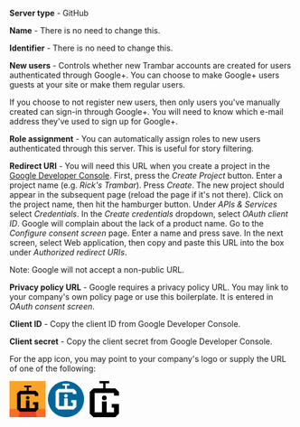 **Server type** - GitHub

**Name** - There is no need to change this.

**Identifier** - There is no need to change this.

**New users** - Controls whether new Trambar accounts are created for users
authenticated through Google+. You can choose to make Google+ users guests at
your site or make them regular users.

If you choose to not register new users, then only users you've manually created
can sign-in through Google+. You will need to know which e-mail address they've
used to sign up for Google+.

**Role assignment** - You can automatically assign roles to new users
authenticated through this server. This is useful for story filtering.

**Redirect URI** - You will need this URL when you create a project in the
[Google Developer Console](https://console.developers.google.com/cloud-resource-manager).
First, press the *Create Project* button. Enter a project name (e.g. _Rick's
Trambar_). Press *Create*. The new project should appear in the subsequent page
(reload the page if it's not there). Click on the project name, then hit the
hamburger button. Under *APIs & Services* select *Credentials*. In the
*Create credentials* dropdown, select *OAuth client ID*. Google will complain
about the lack of a product name. Go to the *Configure consent screen* page.
Enter a name and press save. In the next screen, select Web application, then
copy and paste this URL into the box under *Authorized redirect URIs*.

Note: Google will not accept a non-public URL.

**Privacy policy URL** - Google requires a privacy policy URL. You may
link to your company's own policy page or use this boilerplate. It is entered
in *OAuth consent screen*.

**Client ID** - Copy the client ID from Google Developer Console.

**Client secret** - Copy the client secret from Google Developer Console.

For the app icon, you may point to your company's logo or supply the URL of one
of the following:

![Trambar icon](icon-64x64.png)
![Trambar icon](icon-64x64-blue.png)
![Trambar icon](icon-64x64-black.png)
